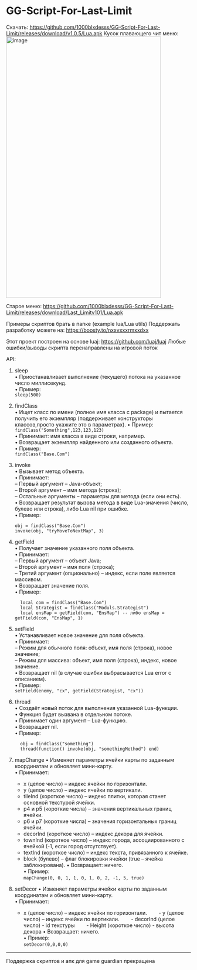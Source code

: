 # GG-Script-For-Last-Limit
Скачать: https://github.com/1000blxdesss/GG-Script-For-Last-Limit/releases/download/v1.0.5/Lua.apk
Кусок плавающего чит меню:
<img width="422" height="711" alt="image" src="https://github.com/user-attachments/assets/03c6b001-0581-48e0-9ca7-26b00f02093f" />

Старое меню: https://github.com/1000blxdesss/GG-Script-For-Last-Limit/releases/download/Last_Limitv101/Lua.apk

Примеры скриптов брать в папке (example lua/Lua utils)
Поддержать разработку можете на: https://boosty.to/nxxvxxxrmxxdxx

Этот проект построен на основе luaj: https://github.com/luaj/luaj
Любые ошибки/выводы скрипта перенаправлены на игровой поток

API:

1) sleep  
   • Приостанавливает выполнение (текущего) потока на указанное число миллисекунд.  
   • Пример:  
     ```sleep(500)```  

2) findClass  
   • Ищет класс по имени (полное имя класса с package) и пытается получить его экземпляр (поддерживает конструкторы классов,просто укажите это в параметрах).
   • Пример:
   ```findClass("Something",123,123,123)```  
   • Принимает: имя класса в виде строки, например.  
   • Возвращает экземпляр найденного или созданного объекта.  
   • Пример:  
     ```findClass("Base.Com")```

4) invoke  
   • Вызывает метод объекта.  
   • Принимает:  
     – Первый аргумент – Java-объект;  
     – Второй аргумент – имя метода (строка);  
     – Остальные аргументы – параметры для метода (если они есть).  
   • Возвращает результат вызова метода в виде Lua-значения (число, булево или строка), либо Lua nil при ошибке.  
   • Пример:  
     ```
     obj = findClass("Base.Com")  
     invoke(obj, "tryMoveToNextMap", 3)
     ```
5) getField  
   • Получает значение указанного поля объекта.  
   • Принимает:  
     – Первый аргумент – объект Java;  
     – Второй аргумент – имя поля (строка);  
     – Третий аргумент (опционально) – индекс, если поле является массивом.  
   • Возвращает значение поля.  
   • Пример:
   ```
     local com = findClass("Base.Com")  
     local Strategist = findClass("Moduls.Strategist")  
     local ensMap = getField(com, "EnsMap") -- либо ensMap = getField(com, "EnsMap", 1)
   ```

6) setField  
   • Устанавливает новое значение для поля объекта.  
   • Принимает:  
     – Режим для обычного поля: объект, имя поля (строка), новое значение;  
     – Режим для массива: объект, имя поля (строка), индекс, новое значение.  
   • Возвращает nil (в случае ошибки выбрасывается Lua error с описанием).  
   • Пример:  
     ```setField(enemy, "cx", getField(Strategist, "cx"))```

7) thread  
   • Создаёт новый поток для выполнения указанной Lua-функции.  
   • Функция будет вызвана в отдельном потоке.  
   • Принимает один аргумент – Lua-функцию.  
   • Возвращает nil.  
   • Пример:
   ``` 
     obj = findClass("something")  
     thread(function() invoke(obj, "somethingMethod") end)
   ```
8) mapChange
 • Изменяет параметры ячейки карты по заданным координатам и обновляет мини-карту.  
   • Принимает:
      - x (целое число) – индекс ячейки по горизонтали.
      - y (целое число) – индекс ячейки по вертикали.
      - tileInd (короткое число) – индекс плитки, которая станет основной текстурой ячейки.
      - p4 и p5 (короткие числа) – значения вертикальных границ ячейки.
      - p6 и p7 (короткие числа) – значения горизонтальных границ ячейки.
      - decorInd (короткое число) – индекс декора для ячейки.
      - townInd (короткое число) – индекс города, ассоциированного с ячейкой (-1, если город отсутствует).
      - textInd (короткое число) – индекс текста, привязанного к ячейке.
      - block (булево) – флаг блокировки ячейки (true – ячейка заблокирована).
   • Возвращает: ничего.  
   • Пример:  
     ```mapChange(0, 0, 1, 1, 0, 1, 0, 2, -1, 5, true)```
9) setDecor
 • Изменяет параметры ячейки карты по заданным координатам и обновляет мини-карту.  
   • Принимает:  
     - x (целое число) – индекс ячейки по горизонтали.
     - y (целое число) – индекс ячейки по вертикали.
     - decorInd (целое число) - id текстуры
     - Height (короткое число) - высота декора
   • Возвращает: ничего.  
   • Пример:  
     ```setDecor(0,0,0,0)```

__________________________________________________________
Поддержка скриптов и апк для game guardian прекращена
